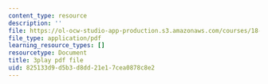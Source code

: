 ```yaml
---
content_type: resource
description: ''
file: https://ol-ocw-studio-app-production.s3.amazonaws.com/courses/18-01sc-single-variable-calculus-fall-2010/825133d9d5b3d8dd21e17cea0878c8e2_PNTnmH6jsRI.pdf
file_type: application/pdf
learning_resource_types: []
resourcetype: Document
title: 3play pdf file
uid: 825133d9-d5b3-d8dd-21e1-7cea0878c8e2
---
```

